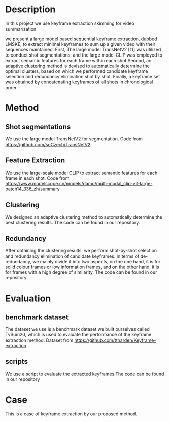 # Description

In this project we use keyframe extraction skimming for video summarization.

we present a large model based sequential keyframe extraction, dubbed LMSKE, to extract minimal keyframes to sum up a given video with their sequences maintained. First, The large model TransNetV2 [11] was utilized to conduct shot segmentations, and the large model CLIP was employed to extract semantic features for each frame within each shot.Second, an adaptive clustering method is devised to automatically determine the optimal clusters, based on which we performed candidate keyframe selection and redundancy elimination shot by shot. Finally, a keyframe set was obtained by concatenating keyframes of all shots in chronological order.

# Method
## Shot segmentations
We use the large model TransNetV2 for segmentation. Code from https://github.com/soCzech/TransNetV2
## Feature Extraction
We use the large-scale model CLIP to extract semantic features for each frame in each shot. Code from https://www.modelscope.cn/models/damo/multi-modal_clip-vit-large-patch14_336_zh/summary
## Clustering
We designed an adaptive clustering method to automatically determine the best clustering results. The code can be found in our repository.
## Redundancy
After obtaining the clustering results, we perform shot-by-shot selection and redundancy elimination of candidate keyframes. In terms of de-redundancy, we mainly divide it into two aspects, on the one hand, it is for solid colour frames or low information frames, and on the other hand, it is for frames with a high degree of similarity. The code can be found in our repository.

# Evaluation
## benchmark dataset
The dataset we use is a benchmark dataset we built ourselves called TvSum20, which is used to evaluate the performance of the keyframe extraction method. Dataset from https://github.com/ttharden/Keyframe-extraction
## scripts
We use a script to evaluate the extracted keyframes.The code can be found in our repository

# Case
This is a case of keyframe extraction by our proposed method.

